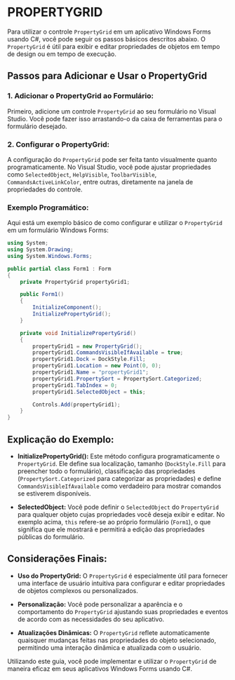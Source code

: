 # PROPERTYGRID
Para utilizar o controle `PropertyGrid` em um aplicativo Windows Forms usando C#, você pode seguir os passos básicos descritos abaixo. O `PropertyGrid` é útil para exibir e editar propriedades de objetos em tempo de design ou em tempo de execução.

## Passos para Adicionar e Usar o PropertyGrid
### 1. **Adicionar o PropertyGrid ao Formulário:**
Primeiro, adicione um controle `PropertyGrid` ao seu formulário no Visual Studio. Você pode fazer isso arrastando-o da caixa de ferramentas para o formulário desejado.

### 2. **Configurar o PropertyGrid:**
A configuração do `PropertyGrid` pode ser feita tanto visualmente quanto programaticamente. No Visual Studio, você pode ajustar propriedades como `SelectedObject`, `HelpVisible`, `ToolbarVisible`, `CommandsActiveLinkColor`, entre outras, diretamente na janela de propriedades do controle.

### Exemplo Programático:
Aqui está um exemplo básico de como configurar e utilizar o `PropertyGrid` em um formulário Windows Forms:

```csharp
using System;
using System.Drawing;
using System.Windows.Forms;

public partial class Form1 : Form
{
    private PropertyGrid propertyGrid1;

    public Form1()
    {
        InitializeComponent();
        InitializePropertyGrid();
    }

    private void InitializePropertyGrid()
    {
        propertyGrid1 = new PropertyGrid();
        propertyGrid1.CommandsVisibleIfAvailable = true;
        propertyGrid1.Dock = DockStyle.Fill;
        propertyGrid1.Location = new Point(0, 0);
        propertyGrid1.Name = "propertyGrid1";
        propertyGrid1.PropertySort = PropertySort.Categorized;
        propertyGrid1.TabIndex = 0;
        propertyGrid1.SelectedObject = this;

        Controls.Add(propertyGrid1);
    }
}
```

## Explicação do Exemplo:
- **InitializePropertyGrid():** Este método configura programaticamente o `PropertyGrid`. Ele define sua localização, tamanho (`DockStyle.Fill` para preencher todo o formulário), classificação das propriedades (`PropertySort.Categorized` para categorizar as propriedades) e define `CommandsVisibleIfAvailable` como verdadeiro para mostrar comandos se estiverem disponíveis.

- **SelectedObject:** Você pode definir o `SelectedObject` do `PropertyGrid` para qualquer objeto cujas propriedades você deseja exibir e editar. No exemplo acima, `this` refere-se ao próprio formulário (`Form1`), o que significa que ele mostrará e permitirá a edição das propriedades públicas do formulário.

## Considerações Finais:
- **Uso do PropertyGrid:** O `PropertyGrid` é especialmente útil para fornecer uma interface de usuário intuitiva para configurar e editar propriedades de objetos complexos ou personalizados.

- **Personalização:** Você pode personalizar a aparência e o comportamento do `PropertyGrid` ajustando suas propriedades e eventos de acordo com as necessidades do seu aplicativo.

- **Atualizações Dinâmicas:** O `PropertyGrid` reflete automaticamente quaisquer mudanças feitas nas propriedades do objeto selecionado, permitindo uma interação dinâmica e atualizada com o usuário.

Utilizando este guia, você pode implementar e utilizar o `PropertyGrid` de maneira eficaz em seus aplicativos Windows Forms usando C#.